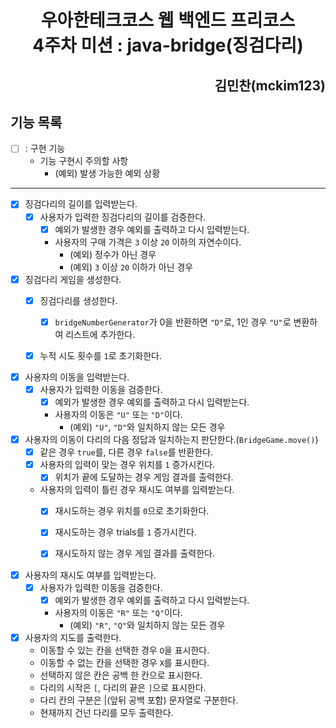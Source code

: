 <div style="text-align:center">

# 우아한테크코스 웹 백엔드 프리코스 <br> 4주차 미션 : java-bridge(징검다리)

</div>

<div style="text-align:right">

## 김민찬(mckim123)

</div>

## 기능 목록

- [ ] : 구현 기능
  - 기능 구현시 주의할 사항
    - (예외) 발생 가능한 예외 상황

-------

- [x] 징검다리의 길이를 입력받는다.
  - [x] 사용자가 입력한 징검다리의 길이를 검증한다.
    - [x] 예외가 발생한 경우 예외를 출력하고 다시 입력받는다.
    - 사용자의 구매 가격은 `3` 이상 `20` 이하의 자연수이다.
      - (예외) 정수가 아닌 경우
      - (예외) `3` 이상 `20` 이하가 아닌 경우


- [x] 징검다리 게임을 생성한다.
  - [x] 징검다리를 생성한다.
    - [x] `bridgeNumberGenerator`가 0을 반환하면 `"D"`로, 1인 경우 `"U"`로 변환하여 리스트에 추가한다.
  - [x] 누적 시도 횟수를 `1`로 초기화한다.


- [x] 사용자의 이동을 입력받는다.
  - [x] 사용자가 입력한 이동을 검증한다.
    - [x] 예외가 발생한 경우 예외를 출력하고 다시 입력받는다.
    - 사용자의 이동은 `"U"` 또는 `"D"`이다.
      - (예외) `"U"`, `"D"`와 일치하지 않는 모든 경우


- [x] 사용자의 이동이 다리의 다음 정답과 일치하는지 판단한다.(`BridgeGame.move()`)
  - [x] 같은 경우 `true`를, 다른 경우 `false`를 반환한다.
  - [x] 사용자의 입력이 맞는 경우 위치를 `1` 증가시킨다.
    - [x] 위치가 끝에 도달하는 경우 게임 결과를 출력한다.
  - 사용자의 입력이 틀린 경우 재시도 여부를 입력받는다.
    - [x] 재시도하는 경우 위치를 `0`으로 초기화한다.
    - [x] 재시도하는 경우 trials를 `1` 증가시킨다.
    - [x] 재시도하지 않는 경우 게임 결과를 출력한다.


- [x] 사용자의 재시도 여부를 입력받는다.
  - [x] 사용자가 입력한 이동을 검증한다.
    - [x] 예외가 발생한 경우 예외를 출력하고 다시 입력받는다.
    - 사용자의 이동은 `"R"` 또는 `"Q"`이다.
      - (예외) `"R"`, `"Q"`와 일치하지 않는 모든 경우


- [x] 사용자의 지도를 출력한다.
  - 이동할 수 있는 칸을 선택한 경우 `O`을 표시한다.
  - 이동할 수 없는 칸을 선택한 경우 `X`를 표시한다.
  - 선택하지 않은 칸은 공백 한 칸으로 표시한다.
  - 다리의 시작은 `[`, 다리의 끝은 `]`으로 표시한다.
  - 다리 칸의 구분은 |(앞뒤 공백 포함) 문자열로 구분한다.
  - 현재까지 건넌 다리를 모두 출력한다.
